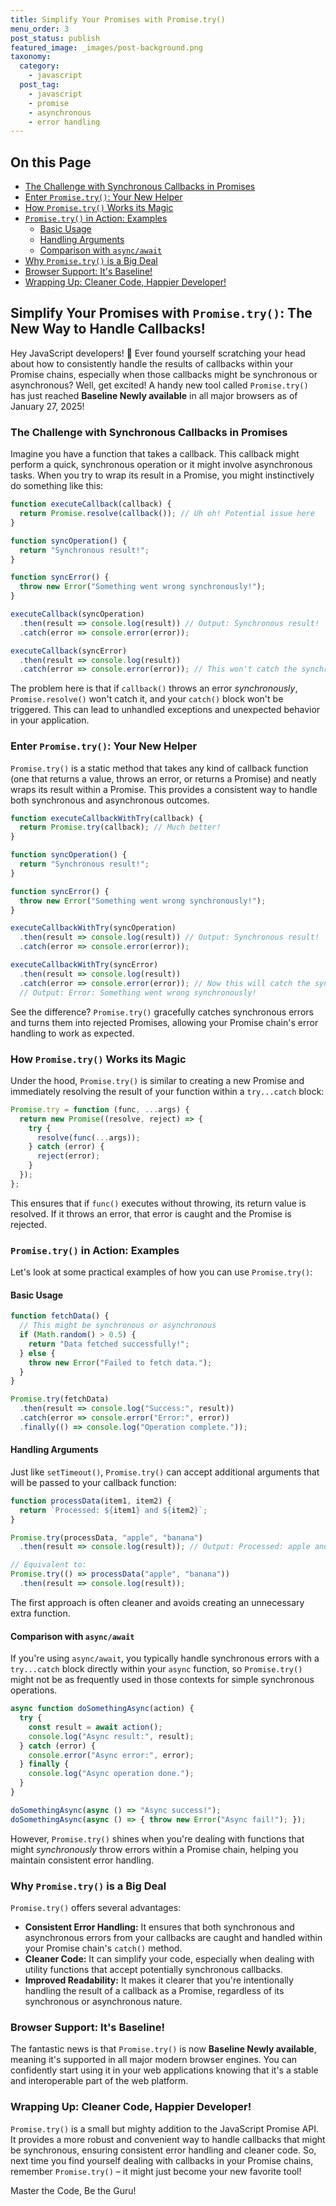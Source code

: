 ```yaml
---
title: Simplify Your Promises with Promise.try()
menu_order: 3
post_status: publish
featured_image: _images/post-background.png
taxonomy:
  category:
    - javascript
  post_tag:
    - javascript
    - promise
    - asynchronous
    - error handling
---
```


<div class="toc" markdown="1">

## On this Page
* [The Challenge with Synchronous Callbacks in Promises](#the-challenge-with-synchronous-callbacks-in-promises)
* [Enter `Promise.try()`: Your New Helper](#enter-promisetry-your-new-helper)
* [How `Promise.try()` Works its Magic](#how-promisetry-works-its-magic)
* [`Promise.try()` in Action: Examples](#promisetry-in-action-examples)
    * [Basic Usage](#basic-usage)
    * [Handling Arguments](#handling-arguments)
    * [Comparison with `async/await`](#comparison-with-asyncawait)
* [Why `Promise.try()` is a Big Deal](#why-promisetry-is-a-big-deal)
* [Browser Support: It's Baseline!](#browser-support-its-baseline)
* [Wrapping Up: Cleaner Code, Happier Developer!](#wrapping-up-cleaner-code-happier-developer)

</div>

<div class="main" markdown="1">

## Simplify Your Promises with `Promise.try()`: The New Way to Handle Callbacks!

Hey JavaScript developers! 👋 Ever found yourself scratching your head about how to consistently handle the results of callbacks within your Promise chains, especially when those callbacks might be synchronous or asynchronous? Well, get excited! A handy new tool called `Promise.try()` has just reached **Baseline Newly available** in all major browsers as of January 27, 2025!



### The Challenge with Synchronous Callbacks in Promises

Imagine you have a function that takes a callback. This callback might perform a quick, synchronous operation or it might involve asynchronous tasks. When you try to wrap its result in a Promise, you might instinctively do something like this:

```javascript
function executeCallback(callback) {
  return Promise.resolve(callback()); // Uh oh! Potential issue here
}

function syncOperation() {
  return "Synchronous result!";
}

function syncError() {
  throw new Error("Something went wrong synchronously!");
}

executeCallback(syncOperation)
  .then(result => console.log(result)) // Output: Synchronous result!
  .catch(error => console.error(error));

executeCallback(syncError)
  .then(result => console.log(result))
  .catch(error => console.error(error)); // This won't catch the synchronous error!
```

The problem here is that if `callback()` throws an error *synchronously*, `Promise.resolve()` won't catch it, and your `catch()` block won't be triggered. This can lead to unhandled exceptions and unexpected behavior in your application.

### Enter `Promise.try()`: Your New Helper

`Promise.try()` is a static method that takes any kind of callback function (one that returns a value, throws an error, or returns a Promise) and neatly wraps its result within a Promise. This provides a consistent way to handle both synchronous and asynchronous outcomes.

```javascript
function executeCallbackWithTry(callback) {
  return Promise.try(callback); // Much better!
}

function syncOperation() {
  return "Synchronous result!";
}

function syncError() {
  throw new Error("Something went wrong synchronously!");
}

executeCallbackWithTry(syncOperation)
  .then(result => console.log(result)) // Output: Synchronous result!
  .catch(error => console.error(error));

executeCallbackWithTry(syncError)
  .then(result => console.log(result))
  .catch(error => console.error(error)); // Now this will catch the synchronous error!
  // Output: Error: Something went wrong synchronously!
```

See the difference? `Promise.try()` gracefully catches synchronous errors and turns them into rejected Promises, allowing your Promise chain's error handling to work as expected.

### How `Promise.try()` Works its Magic

Under the hood, `Promise.try()` is similar to creating a new Promise and immediately resolving the result of your function within a `try...catch` block:

```javascript
Promise.try = function (func, ...args) {
  return new Promise((resolve, reject) => {
    try {
      resolve(func(...args));
    } catch (error) {
      reject(error);
    }
  });
};
```

This ensures that if `func()` executes without throwing, its return value is resolved. If it throws an error, that error is caught and the Promise is rejected.

### `Promise.try()` in Action: Examples

Let's look at some practical examples of how you can use `Promise.try()`:

#### Basic Usage

```javascript
function fetchData() {
  // This might be synchronous or asynchronous
  if (Math.random() > 0.5) {
    return "Data fetched successfully!";
  } else {
    throw new Error("Failed to fetch data.");
  }
}

Promise.try(fetchData)
  .then(result => console.log("Success:", result))
  .catch(error => console.error("Error:", error))
  .finally(() => console.log("Operation complete."));
```

#### Handling Arguments

Just like `setTimeout()`, `Promise.try()` can accept additional arguments that will be passed to your callback function:

```javascript
function processData(item1, item2) {
  return `Processed: ${item1} and ${item2}`;
}

Promise.try(processData, "apple", "banana")
  .then(result => console.log(result)); // Output: Processed: apple and banana

// Equivalent to:
Promise.try(() => processData("apple", "banana"))
  .then(result => console.log(result));
```

The first approach is often cleaner and avoids creating an unnecessary extra function.

#### Comparison with `async/await`

If you're using `async/await`, you typically handle synchronous errors with a `try...catch` block directly within your `async` function, so `Promise.try()` might not be as frequently used in those contexts for simple synchronous operations.

```javascript
async function doSomethingAsync(action) {
  try {
    const result = await action();
    console.log("Async result:", result);
  } catch (error) {
    console.error("Async error:", error);
  } finally {
    console.log("Async operation done.");
  }
}

doSomethingAsync(async () => "Async success!");
doSomethingAsync(async () => { throw new Error("Async fail!"); });
```

However, `Promise.try()` shines when you're dealing with functions that might *synchronously* throw errors within a Promise chain, helping you maintain consistent error handling.

### Why `Promise.try()` is a Big Deal

`Promise.try()` offers several advantages:

  * **Consistent Error Handling:** It ensures that both synchronous and asynchronous errors from your callbacks are caught and handled within your Promise chain's `catch()` method.
  * **Cleaner Code:** It can simplify your code, especially when dealing with utility functions that accept potentially synchronous callbacks.
  * **Improved Readability:** It makes it clearer that you're intentionally handling the result of a callback as a Promise, regardless of its synchronous or asynchronous nature.

### Browser Support: It's Baseline!

The fantastic news is that `Promise.try()` is now **Baseline Newly available**, meaning it's supported in all major modern browser engines. You can confidently start using it in your web applications knowing that it's a stable and interoperable part of the web platform.



### Wrapping Up: Cleaner Code, Happier Developer!

`Promise.try()` is a small but mighty addition to the JavaScript Promise API. It provides a more robust and convenient way to handle callbacks that might be synchronous, ensuring consistent error handling and cleaner code. So, next time you find yourself dealing with callbacks in your Promise chains, remember `Promise.try()` – it might just become your new favorite tool!

Master the Code, Be the Guru!


</div>
